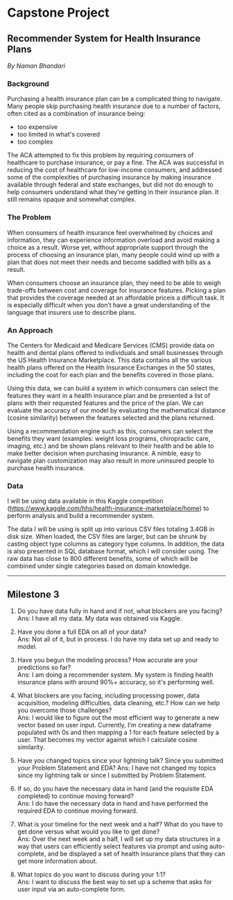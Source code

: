 # Capstone Project
## Recommender System for Health Insurance Plans
_By Naman Bhandari_


### Background

Purchasing a health insurance plan can be a complicated thing to navigate. Many people skip purchasing health insurance due to a number of factors, often cited as a combination of insurance being:
- too expensive
- too limited in what's covered
- too complex

The ACA attempted to fix this problem by requiring consumers of healthcare to purchase insurance, or pay a fine. The ACA was successful in reducing the cost of healthcare for low-income consumers, and addressed some of the complexities of purchasing insurance by making insurance available through federal and state exchanges, but did not do enough to help consumers understand what they're getting in their insurance plan. It still remains opaque and somewhat complex.

### The Problem

When consumers of health insurance feel overwhelmed by choices and information, they can experience information overload and avoid making a choice as a result. Worse yet, without appropriate support through the process of choosing an insurance plan, many people could wind up with a plan that does not meet their needs and become saddled with bills as a result.  

When consumers choose an insurance plan, they need to be able to weigh trade-offs between cost and coverage for insurance features. Picking a plan that provides the coverage needed at an affordable priceis a difficult task. It is especially difficult when you don’t have a great understanding of the language that insurers use to describe plans.  

### An Approach

The Centers for Medicaid and Medicare Services (CMS) provide data on health and dental plans offered to individuals and small businesses through the US Health Insurance Marketplace. This data contains all the various health plans offered on the Health Insurance Exchanges in the 50 states, including the  cost for each plan and the benefits covered in those plans.

Using this data, we can build a system in which consumers can select the features they want in a health insurance plan and be presented a list of plans with their requested features and the price of the plan. We can evaluate the accuracy of our model by evaluating the mathematical distance (cosine similarity) between the features selected and the plans returned.

Using a recommendation engine such as this, consumers can select the benefits they want (examples: weight loss programs, chiropractic care, imaging, etc.) and be shown plans relevant to their health and be able to make better decision when purchasing insurance. A nimble, easy to navigate plan customization may also result in more uninsured people to purchase health insurance.

### Data

I will be using data available in this Kaggle competition (https://www.kaggle.com/hhs/health-insurance-marketplace/home) to perform analysis and build a recommender system.

The data I will be using is split up into various CSV files totaling 3.4GB in disk size. When loaded, the CSV files are larger, but can be shrunk by casting object type columns as category type columns. In addition, the data is also presented in SQL database format, which I will consider using. The raw data has close to 800 different benefits, some of which will be combined under single categories based on domain knowledge.

---

## Milestone 3

1. Do you have data fully in hand and if not, what blockers are you facing?  
Ans: I have all my data. My data was obtained via Kaggle.

2. Have you done a full EDA on all of your data?  
Ans: Not all of it, but in process. I do have my data set up and ready to model.

3. Have you begun the modeling process? How accurate are your predictions so far?  
Ans: I am doing a recommender system. My system is finding health insurance plans with around 90%+ accuracy, so it's performing well.

4. What blockers are you facing, including processing power, data acquisition, modeling difficulties, data cleaning, etc.? How can we help you overcome those challenges?  
Ans: I would like to figure out the most efficient way to generate a new vector based on user input. Currently, I'm creating a new dataframe populated with 0s and then mapping a 1 for each feature selected by a user. That becomes my vector against which I calculate cosine similarity.

5. Have you changed topics since your lightning talk? Since you submitted your Problem Statement and EDA?  Ans: I have not changed my topics since my lightning talk or since I submitted by Problem Statement.

6. If so, do you have the necessary data in hand (and the requisite EDA completed) to continue moving forward?  
Ans: I do have the necessary data in hand and have performed the required EDA to continue moving forward.

7. What is your timeline for the next week and a half? What do you have to get done versus what would you like to get done?  
Ans: Over the next week and a half, I will set up my data structures in a way that users can efficiently select features via prompt and using auto-complete, and be displayed a set of health insurance plans that they can get more information about.

8. What topics do you want to discuss during your 1:1?  
Ans: I want to discuss the best way to set up a scheme that asks for user input via an auto-complete form.
